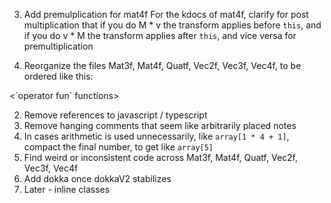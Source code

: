 3. Add premulplication for mat4f
For the kdocs of mat4f, clarify for post multiplication that if you do M * v the transform applies before `this`, and 
if you do v * M the transform applies after `this`, and vice versa for premultiplication

1. Reorganize the files Mat3f, Mat4f, Quatf, Vec2f, Vec3f, Vec4f, to be ordered like this:
<secondary constructors>
<companion object>
    <constants>
    <static builders>
    <static operators>
</companion object>
<`operator fun` functions>
<properties>
<functions with 0 parameters>
<functions with 1 parameter>
<functions with 2 parameters>
<functions with 3 or more parameters>
<toString>
<equals>
<hashcode>

2. Remove references to javascript / typescript
3. Remove hanging comments that seem like arbitrarily placed notes
4. In cases arithmetic is used unnecessarily, like `array[1 * 4 + 1]`, compact the final number, to get like `array[5]`
5. Find weird or inconsistent code across Mat3f, Mat4f, Quatf, Vec2f, Vec3f, Vec4f
7. Add dokka once dokkaV2 stabilizes
8. Later - inline classes